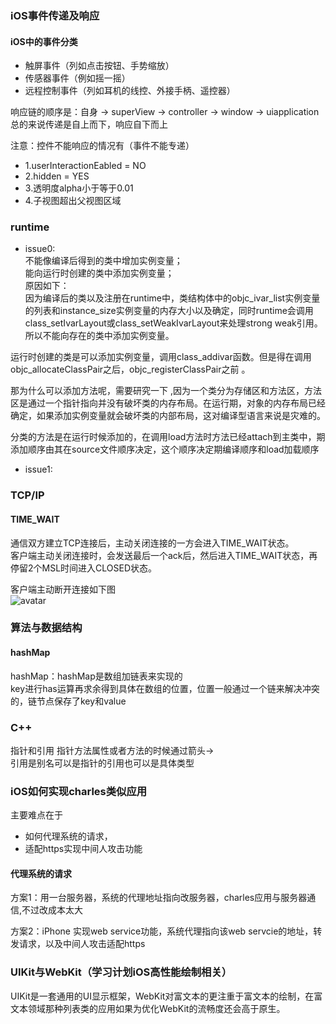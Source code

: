 ### iOS事件传递及响应
#### iOS中的事件分类
* 触屏事件（列如点击按钮、手势缩放）
* 传感器事件（例如摇一摇）
* 远程控制事件（列如耳机的线控、外接手柄、遥控器）

响应链的顺序是：自身 -> superView -> controller -> window -> uiapplication   
总的来说传递是自上而下，响应自下而上

注意：控件不能响应的情况有（事件不能专递）   

* 1.userInteractionEabled = NO
* 2.hidden = YES
* 3.透明度alpha小于等于0.01
* 4.子视图超出父视图区域


### runtime
* issue0:  
不能像编译后得到的类中增加实例变量；  
能向运行时创建的类中添加实例变量；    
原因如下：  
因为编译后的类以及注册在runtime中，类结构体中的objc_ivar_list实例变量的列表和instance_size实例变量的内存大小以及确定，同时runtime会调用class_setIvarLayout或class_setWeakIvarLayout来处理strong weak引用。所以不能向存在的类中添加实例变量。  

运行时创建的类是可以添加实例变量，调用class_addivar函数。但是得在调用objc_allocateClassPair之后，objc_registerClassPair之前 。


  
那为什么可以添加方法呢，需要研究一下 ,因为一个类分为存储区和方法区，方法区是通过一个指针指向并没有破坏类的内存布局。在运行期，对象的内存布局已经确定，如果添加实例变量就会破坏类的内部布局，这对编译型语言来说是灾难的。

分类的方法是在运行时候添加的，在调用load方法时方法已经attach到主类中，期添加顺序由其在source文件顺序决定，这个顺序决定期编译顺序和load加载顺序


* issue1:


### TCP/IP
#### TIME_WAIT
通信双方建立TCP连接后，主动关闭连接的一方会进入TIME_WAIT状态。  
客户端主动关闭连接时，会发送最后一个ack后，然后进入TIME_WAIT状态，再停留2个MSL时间进入CLOSED状态。 

客户端主动断开连接如下图   
![avatar](http://dl.iteye.com/upload/attachment/0077/3159/734c7efd-3d62-3946-a234-acdddff3b507.jpg)

### 算法与数据结构
#### hashMap
hashMap：hashMap是数组加链表来实现的  
key进行has运算再求余得到具体在数组的位置，位置一般通过一个链来解决冲突的，链节点保存了key和value

### C++  
指针和引用
指针方法属性或者方法的时候通过箭头->  
引用是别名可以是指针的引用也可以是具体类型

### iOS如何实现charles类似应用
主要难点在于

* 如何代理系统的请求，
* 适配https实现中间人攻击功能

#### 代理系统的请求
方案1：用一台服务器，系统的代理地址指向改服务器，charles应用与服务器通信,不过改成本太大

方案2：iPhone 实现web service功能，系统代理指向该web servcie的地址，转发请求，以及中间人攻击适配https


### UIKit与WebKit（学习计划iOS高性能绘制相关）

UIKit是一套通用的UI显示框架，WebKit对富文本的更注重于富文本的绘制，在富文本领域那种列表类的应用如果为优化WebKit的流畅度还会高于原生。